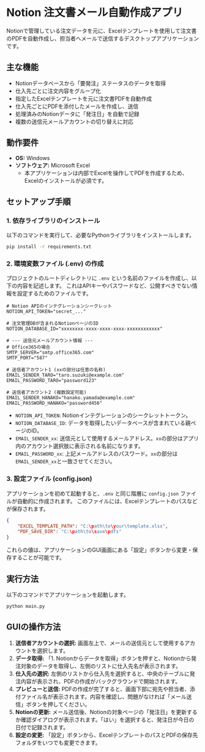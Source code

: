 # Notion 注文書メール自動作成アプリ

Notionで管理している注文データを元に、Excelテンプレートを使用して注文書のPDFを自動作成し、担当者へメールで送信するデスクトップアプリケーションです。

## 主な機能

-   Notionデータベースから「要発注」ステータスのデータを取得
-   仕入先ごとに注文内容をグループ化
-   指定したExcelテンプレートを元に注文書PDFを自動作成
-   仕入先ごとにPDFを添付したメールを作成し、送信
-   処理済みのNotionデータに「発注日」を自動で記録
-   複数の送信元メールアカウントの切り替えに対応

## 動作要件

-   **OS:** Windows
-   **ソフトウェア:** Microsoft Excel
    -   本アプリケーションは内部でExcelを操作してPDFを作成するため、Excelのインストールが必須です。

## セットアップ手順

### 1. 依存ライブラリのインストール

以下のコマンドを実行して、必要なPythonライブラリをインストールします。

```bash
pip install -r requirements.txt
```

### 2. 環境変数ファイル (.env) の作成

プロジェクトのルートディレクトリに `.env` という名前のファイルを作成し、以下の内容を記述します。
これはAPIキーやパスワードなど、公開すべきでない情報を設定するためのファイルです。

```dotenv
# Notion APIのインテグレーションシークレット
NOTION_API_TOKEN="secret_..."

# 注文管理DBが含まれるNotionページのID
NOTION_DATABASE_ID="xxxxxxxx-xxxx-xxxx-xxxx-xxxxxxxxxxxx"

# --- 送信元メールアカウント情報 ---
# Office365の場合
SMTP_SERVER="smtp.office365.com"
SMTP_PORT="587"

# 送信者アカウント1 (xxの部分は任意の名称)
EMAIL_SENDER_TARO="taro.suzuki@example.com"
EMAIL_PASSWORD_TARO="password123"

# 送信者アカウント2 (複数設定可能)
EMAIL_SENDER_HANAKO="hanako.yamada@example.com"
EMAIL_PASSWORD_HANAKO="password456"
```

-   `NOTION_API_TOKEN`: Notionインテグレーションのシークレットトークン。
-   `NOTION_DATABASE_ID`: データを取得したいデータベースが含まれている親ページのID。
-   `EMAIL_SENDER_xx`: 送信元として使用するメールアドレス。`xx`の部分はアプリ内のアカウント選択肢に表示される名前になります。
-   `EMAIL_PASSWORD_xx`: 上記メールアドレスのパスワード。`xx`の部分は`EMAIL_SENDER_xx`と一致させてください。

### 3. 設定ファイル (config.json)

アプリケーションを初めて起動すると、`.env` と同じ階層に `config.json` ファイルが自動的に作成されます。
このファイルには、Excelテンプレートのパスなどが保存されます。

```json
{
    "EXCEL_TEMPLATE_PATH": "C:\path\to\your\template.xlsx",
    "PDF_SAVE_DIR": "C:\path\to\save\pdfs"
}
```

これらの値は、アプリケーションのGUI画面にある「設定」ボタンから変更・保存することが可能です。

## 実行方法

以下のコマンドでアプリケーションを起動します。

```bash
python main.py
```

## GUIの操作方法

1.  **送信者アカウントの選択:** 画面左上で、メールの送信元として使用するアカウントを選択します。
2.  **データ取得:** 「1. Notionからデータを取得」ボタンを押すと、Notionから発注対象のデータを取得し、左側のリストに仕入先名が表示されます。
3.  **仕入先の選択:** 左側のリストから仕入先を選択すると、中央のテーブルに発注内容が表示され、PDFの作成がバックグラウンドで開始されます。
4.  **プレビューと送信:** PDFの作成が完了すると、画面下部に宛先や担当者、添付ファイル名が表示されます。内容を確認し、問題がなければ「メール送信」ボタンを押してください。
5.  **Notionの更新:** メール送信後、Notionの対象ページの「発注日」を更新するか確認ダイアログが表示されます。「はい」を選択すると、発注日が今日の日付で記録されます。
6.  **設定の変更:** 「設定」ボタンから、ExcelテンプレートのパスとPDFの保存先フォルダをいつでも変更できます。
